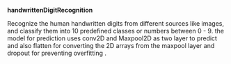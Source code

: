 **handwrittenDigitRecognition**


Recognize the human handwritten digits from different sources like images, and classify them into 10 predefined classes or numbers between 0 - 9.
the model for prediction uses conv2D and Maxpool2D as two layer to predict and also flatten for converting the 2D arrays from the maxpool layer and dropout for preventing overfitting .
